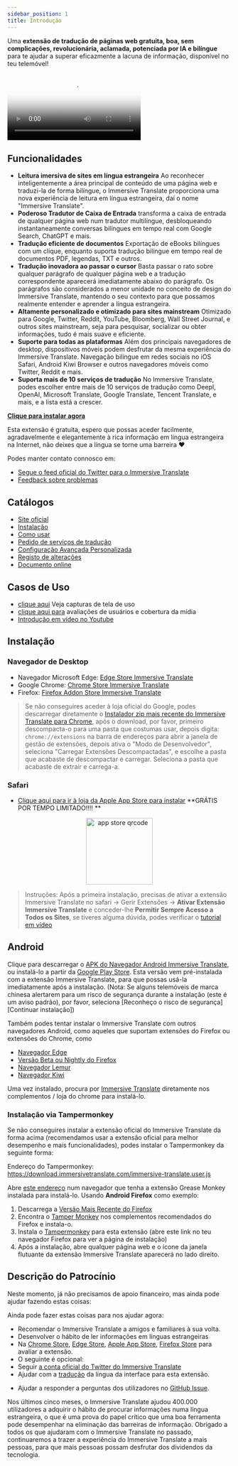 ```yaml
---
sidebar_position: 1
title: Introdução
---
```


Uma **extensão de tradução de páginas web gratuita, boa, sem complicações, revolucionária, aclamada, potenciada por IA e bilíngue** para te ajudar a superar eficazmente a lacuna de informação, disponível no teu telemóvel!

<video
  controls
  poster="https://immersivetranslate.com/assets/price/video-poster-en.png"
  src="https://s.immersivetranslate.com/assets/uploads/en-kefVSe.mp4"
/>

## Funcionalidades

- **Leitura imersiva de sites em língua estrangeira** Ao reconhecer inteligentemente a área principal de conteúdo de uma página web e traduzi-la de forma bilíngue, o Immersive Translate proporciona uma nova experiência de leitura em língua estrangeira, daí o nome "Immersive Translate".
- **Poderoso Tradutor de Caixa de Entrada** transforma a caixa de entrada de qualquer página web num tradutor multilíngue, desbloqueando instantaneamente conversas bilíngues em tempo real com Google Search, ChatGPT e mais.
- **Tradução eficiente de documentos** Exportação de eBooks bilíngues com um clique, enquanto suporta tradução bilíngue em tempo real de documentos PDF, legendas, TXT e outros.
- **Tradução inovadora ao passar o cursor** Basta passar o rato sobre qualquer parágrafo de qualquer página web e a tradução correspondente aparecerá imediatamente abaixo do parágrafo. Os parágrafos são considerados a menor unidade no conceito de design do Immersive Translate, mantendo o seu contexto para que possamos realmente entender e aprender a língua estrangeira.
- **Altamente personalizado e otimizado para sites mainstream** Otimizado para Google, Twitter, Reddit, YouTube, Bloomberg, Wall Street Journal, e outros sites mainstream, seja para pesquisar, socializar ou obter informações, tudo é mais suave e eficiente.
- **Suporte para todas as plataformas** Além dos principais navegadores de desktop, dispositivos móveis podem desfrutar da mesma experiência do Immersive Translate. Navegação bilíngue em redes sociais no iOS Safari, Android Kiwi Browser e outros navegadores móveis como Twitter, Reddit e mais.
- **Suporta mais de 10 serviços de tradução** No Immersive Translate, podes escolher entre mais de 10 serviços de tradução como Deepl, OpenAI, Microsoft Translate, Google Translate, Tencent Translate, e mais, e a lista está a crescer.

[**Clique para instalar agora**](/docs/installation/)

Esta extensão é gratuita, espero que possas aceder facilmente, agradavelmente e elegantemente à rica informação em língua estrangeira na Internet, não deixes que a língua se torne uma barreira ❤️

Podes manter contato connosco em:

<!-- - [Subscreve o Immersive Translate por Email](https://immersivetranslate.substack.com/) Recebe as últimas atualizações e (benefícios) de forma oportuna. -->

- [Segue o feed oficial do Twitter para o Immersive Translate](https://twitter.com/immersivetrans)
  <!-- - [Segue o canal do Telegram](https://t.me/immersivetranslate) Recebe as últimas notícias! -->
  <!-- - [Junta-te ao grupo do Telegram](https://t.me/+rq848Z09nehlOTgx) para participar em discussões sobre funcionalidades. -->
- [Feedback sobre problemas](https://github.com/immersive-translate/immersive-translate/issues/)

## Catálogos

- [Site oficial](https://immersivetranslate.com/en/?force=1)
- [Instalação](/docs/installation/)
- [Como usar](/docs/usage/)
- [Pedido de serviços de tradução](/docs/services/)
- [Configuração Avançada Personalizada](/docs/advanced/)
- [Registo de alterações](/docs/CHANGELOG/)
- [Documento online](/docs/)

## Casos de Uso

<!-- - [Descobre as mudanças que aconteceram ao utilizador Xiao Zhang após um mês de uso do Immersive Translate](#user-xiao-zhangs-story) -->

- [clique aqui](/docs/usecase/) Veja capturas de tela de uso
- [clique aqui para](/docs/review/) avaliações de usuários e cobertura da mídia
- [Introdução em vídeo no Youtube](https://www.youtube.com/watch?v=SHznc5kQCM4&ab_channel=ImmersiveTranslate)

## Instalação

### Navegador de Desktop

- Navegador Microsoft Edge: [Edge Store Immersive Translate](https://microsoftedge.microsoft.com/addons/detail/amkbmndfnliijdhojkpoglbnaaahippg)
- Google Chrome: [Chrome Store Immersive Translate](https://chrome.google.com/webstore/detail/immersive-translate/bpoadfkcbjbfhfodiogcnhhhpibjhbnh)
- Firefox: [Firefox Addon Store Immersive Translate](https://addons.mozilla.org/firefox/addon/immersive-translate/)

> Se não conseguires aceder à loja oficial do Google, podes descarregar diretamente o [Instalador zip mais recente do Immersive Translate para Chrome](https://download.immersivetranslate.com/latest/chrome-immersive-translate.zip), após o download, por favor, primeiro descompacta-o para uma pasta que costumas usar, depois digita: `chrome://extensions` na barra de endereços para abrir a janela de gestão de extensões, depois ativa o "Modo de Desenvolvedor", seleciona "Carregar Extensões Descompactadas", e escolhe a pasta que acabaste de descompactar e carregar. Seleciona a pasta que acabaste de extrair e carrega-a.

### Safari

- [Clique aqui para ir à loja da Apple App Store para instalar](https://apps.apple.com/app/immersive-translate/id6447957425) \*\*GRÁTIS POR TEMPO LIMITADO!!!! \*\*

<div align="center">
<img src="https://s.immersivetranslate.com/static/official-static/assets/immersive-app-store.png" width="150" alt="app store qrcode" />
</div>

> Instruções: Após a primeira instalação, precisas de ativar a extensão Immersive Translate no safari -> Gerir Extensões -> **Ativar Extensão Immersive Translate** e conceder-lhe **Permitir Sempre Acesso a Todos os Sites**, se tiveres alguma dúvida, podes verificar o [tutorial em vídeo](https://s.immersivetranslate.com/videos/ios_safari_turorial_en.mp4)

## Android

Clique para descarregar o [APK do Navegador Android Immersive Translate](https://immersivetranslate.com/android/), ou instalá-lo a partir da [Google Play Store](https://play.google.com/store/apps/details?id=com.immersivetranslate.browser&utm_campaign=official). Esta versão vem pré-instalada com a extensão Immersive Translate, para que possas usá-la imediatamente após a instalação. (Nota: Se alguns telemóveis de marca chinesa alertarem para um risco de segurança durante a instalação (este é um aviso padrão), por favor, seleciona [Reconheço o risco de segurança] [Continuar instalação])

Também podes tentar instalar o Immersive Translate com outros navegadores Android, como aqueles que suportam extensões do Firefox ou extensões do Chrome, como

- [Navegador Edge](https://www.microsoft.com/edge/emmx/immersivetranslatecollaboration)
- [Versão Beta ou Nightly do Firefox](https://www.mozilla.org/firefox/channel/android/)
- [Navegador Lemur](https://lemurbrowser.com/)
- [Navegador Kiwi](https://kiwibrowser.com/)

Uma vez instalado, procura por [Immersive Translate](https://chrome.google.com/webstore/detail/immersive-translate/bpoadfkcbjbfhfodiogcnhhhpibjhbnh) diretamente nos complementos / loja do chrome para instalá-lo.

### Instalação via Tampermonkey

Se não conseguires instalar a extensão oficial do Immersive Translate da forma acima (recomendamos usar a extensão oficial para melhor desempenho e mais funcionalidades), podes instalar o Tampermonkey da seguinte forma:

Endereço do Tampermonkey: https://download.immersivetranslate.com/immersive-translate.user.js

Abre [este endereço](https://download.immersivetranslate.com/immersive-translate.user.js) num navegador que tenha a extensão Grease Monkey instalada para instalá-lo. Usando **Android Firefox** como exemplo:

1. Descarrega a [Versão Mais Recente do Firefox](https://www.mozilla.org/firefox/browsers/mobile/android/)
2. Encontra o [Tamper Monkey](https://www.tampermonkey.net/) nos complementos recomendados do Firefox e instala-o.
3. Instala o [Tampermonkey](https://download.immersivetranslate.com/immersive-translate.user.js) para esta extensão (abre este link no teu navegador Firefox para ver a página de instalação)
4. Após a instalação, abre qualquer página web e o ícone da janela flutuante da extensão Immersive Translate aparecerá no lado direito.

<!-- ## Uma nota mais longa

Olá, sou o Owen, e eu próprio beneficiei no passado das ferramentas gratuitas desenvolvidas por inúmeros voluntários e ganhei tanto conhecimento ao longo da vida que reforçou a minha crença de que o acesso **IGUAL** à informação é o direito mais importante que todos temos. Por isso, criei muitas ferramentas bilíngues gratuitas para ajudar as pessoas a acederem mais eficazmente (enquanto aguardo o dia em que possamos nos afastar dessas ajudas)

Até à data, o Immersive Translate ajudou mais de **400.000** pessoas a desenvolver o hábito de ler informações em língua estrangeira.

Antes do Immersive Translate:

- Ferramentas de tradução comuns exibem a tradução diretamente, e precisas de alternar entre o original e a tradução quando encontras algo que não faz sentido.
- Ferramentas de tradução comuns só suportam os seus próprios motores de tradução, que têm qualidade questionável e são limitados nas línguas que suportam
- Ferramentas de tradução comuns só suportam tradução de páginas web, mas também temos um grande número de e-books, PDF, TXT, ficheiros de legendas e outros documentos que precisam de ser traduzidos!

Por isso, muitas pessoas só usam ferramentas de tradução para ver informações quando é mais necessário, e eu usei a tradução que veio com o meu sistema por um bom tempo -- até depois de ler uma cópia bilíngue de Little Women.

Apenas percebi o quão importante é a experiência de leitura bilíngue:

- Posso ler a mensagem original.
- Também posso olhar rapidamente para a tradução e quando leio algo que não faz sentido, verifico imediatamente o texto original
- Aprender inglês enquanto lês!
- Deixar de ter medo de obras em língua estrangeira e desenvolver o hábito de ler obras em língua estrangeira

Assim nasceu o Immersive Translate [foi criado](https://twitter.com/OwenYoungZh/status/1588792579596111872), e não esperava que assim que fosse lançado, inúmeras pessoas com as mesmas necessidades que as minhas começassem a usar o Immersive Translate para ler grandes quantidades de informações em língua estrangeira com alta frequência:

[![Gráfico de Histórico de Estrelas](https://api.star-history.com/svg?repos=immersive-translate/immersive-translate\&type=Date)](https://star-history .com/#immersive-translate/immersive-translate\&Date)

Then we step by step to optimize for various reading needs, including support for real-time translation of PDF files, support for real-time translation and production of Epub e-books, support for subtitle files, TXT files and so on and so forth.

Os tempos são difíceis, e sabemos que nem todos podem pagar por mais e mais ferramentas e conteúdos, por isso estamos a disponibilizar esta ferramenta gratuitamente para todos os que precisam, e acreditamos firmemente que o acesso igual à informação é o direito mais merecido que todos temos. -->

## Descrição do Patrocínio

Neste momento, já não precisamos de apoio financeiro, mas ainda pode ajudar fazendo estas coisas:

Ainda pode fazer estas coisas para nos ajudar agora:

- Recomendar o Immersive Translate a amigos e familiares à sua volta.
- Desenvolver o hábito de ler informações em línguas estrangeiras
- Na [Chrome Store](https://chrome.google.com/webstore/detail/immersive-translate/bpoadfkcbjbfhfodiogcnhhhpibjhbnh), [Edge Store](https://microsoftedge.microsoft.com/addons/detail/immersive-translate-web-/amkbmndfnliijdhojkpoglbnaaahippg), [Apple App Store](https://apps.apple.com/app/id6447957425), [Firefox Store](https://addons.mozilla.org/firefox/addon/immersive-translate/) para avaliar a extensão.
- O seguinte é opcional:
  <!-- - Subscrever o [email oficial do Immersive Translate](https://immersivetranslate.substack.com/) -->
  <!-- - [Juntar-se ao canal do Telegram](https://t.me/immersivetranslate) -->
- Seguir [a conta oficial do Twitter do Immersive Translate](https://twitter.com/immersivetrans)
- Ajudar com a [tradução](https://crowdin.com/project/immersive-translate) da língua da interface para esta extensão.
<!-- - Ajudar a responder a perguntas dos utilizadores nos [Grupos do Telegram](https://t.me/+rq848Z09nehlOTgx). -->
- Ajudar a responder a perguntas dos utilizadores no [GitHub Issue](https://github.com/immersive-translate/immersive-translate/issues).

Nos últimos cinco meses, o Immersive Translate ajudou 400.000 utilizadores a adquirir o hábito de procurar informações numa língua estrangeira, o que é uma prova do papel crítico que uma boa ferramenta pode desempenhar na eliminação das barreiras de informação. Obrigado a todos os que ajudaram com o Immersive Translate no passado, continuaremos a trazer a experiência do Immersive Translate a mais pessoas, para que mais pessoas possam desfrutar dos dividendos da tecnologia.
